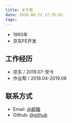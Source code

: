 ```yaml
---
title: 关于我
date: 2018-08-22 17:35:01
tags: 
---
```


- 1993年  
- 京东FE开发  

## 工作经历
- 京东         /        2019.07-至今
- 作业帮     /        2018.04-2019.06

## 联系方式
- Email: [@邮箱](mailto:brui0213@163.com)
- Github: [@github](https://bruirui.github.io/)